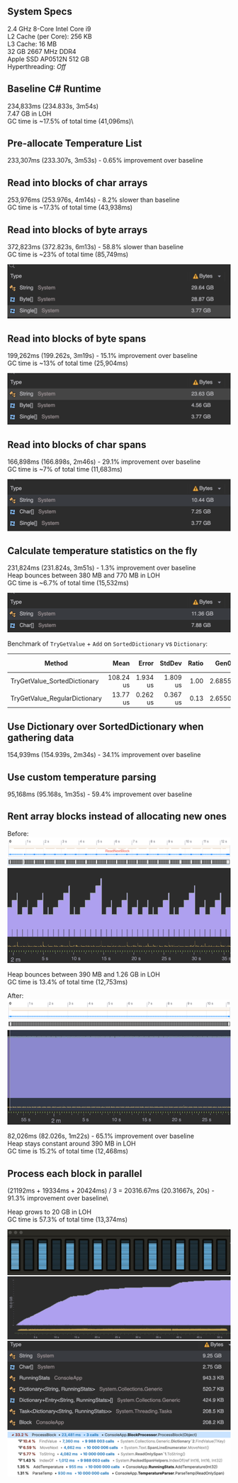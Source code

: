 
## System Specs

2.4 GHz 8-Core Intel Core i9\
L2 Cache (per Core): 256 KB\
L3 Cache:	16 MB\
32 GB 2667 MHz DDR4\
Apple SSD AP0512N 512 GB\
Hyperthreading: *Off*

## Baseline C# Runtime

234,833ms (234.833s, 3m54s)\
7.47 GB in LOH\
GC time is ~17.5% of total time (41,096ms)\

## Pre-allocate Temperature List

233,307ms (233.307s, 3m53s) - 0.65% improvement over baseline

## Read into blocks of char arrays

253,976ms (253.976s, 4m14s) - 8.2% slower than baseline\
GC time is ~17.3% of total time (43,938ms)

## Read into blocks of byte arrays

372,823ms (372.823s, 6m13s) - 58.8% slower than baseline\
GC time is ~23% of total time (85,749ms)

![Memory Snapshot](./assets/MemorySnapshot1.png)

## Read into blocks of byte spans

199,262ms (199.262s, 3m19s) - 15.1% improvement over baseline\
GC time is ~13% of total time (25,904ms)

![Memory Snapshot](./assets/MemorySnapshot2.png)

## Read into blocks of char spans

166,898ms (166.898s, 2m46s) - 29.1% improvement over baseline\
GC time is ~7% of total time (11,683ms)

![Memory Snapshot](./assets/MemorySnapshot3.png)

## Calculate temperature statistics on the fly

231,824ms (231.824s, 3m51s) - 1.3% improvement over baseline\
Heap bounces between 380 MB and 770 MB in LOH\
GC time is ~6.7% of total time (15,532ms)

![Memory Snapshot](./assets/MemorySnapshot4.png)

Benchmark of `TryGetValue` + `Add` on `SortedDictionary` vs `Dictionary`:

| Method                        | Mean      | Error    | StdDev   | Ratio | Gen0   | Gen1   | Allocated | Alloc Ratio |
|------------------------------ |----------:|---------:|---------:|------:|-------:|-------:|----------:|------------:|
| TryGetValue_SortedDictionary  | 108.24 us | 1.934 us | 1.809 us |  1.00 | 2.6855 | 0.1221 |   22.7 KB |        1.00 |
| TryGetValue_RegularDictionary |  13.77 us | 0.262 us | 0.367 us |  0.13 | 2.6550 |      - |  21.79 KB |        0.96 |

## Use Dictionary over SortedDictionary when gathering data

154,939ms (154.939s, 2m34s) - 34.1% improvement over baseline

## Use custom temperature parsing

95,168ms (95.168s, 1m35s) - 59.4% improvement over baseline

## Rent array blocks instead of allocating new ones

Before:
![Before Renting Timeline](./assets/BeforeRentTimeline.png)
![Before Renting Memory Allocation](./assets/BeforeRentMemoryAlloc.png)

Heap bounces between 390 MB and 1.26 GB in LOH\
GC time is 13.4% of total time (12,753ms)

After:
![After Renting Timeline](./assets/AfterRentTimeline.png)
![After Renting Memory Allocation](./assets/AfterRentMemoryAlloc.png)

82,026ms (82.026s, 1m22s) - 65.1% improvement over baseline\
Heap stays constant around 390 MB in LOH\
GC time is 15.2% of total time (12,468ms)

## Process each block in parallel

(21192ms + 19334ms + 20424ms) / 3 = 20316.67ms (20.31667s, 20s) - 91.3% improvement over baseline\

Heap grows to 20 GB in LOH\
GC time is 57.3% of total time (13,374ms)

![CPU Usage](./assets/MultiThreadingCpu1.png)
![Heap Growth](./assets/MultiThreadingHeap1.png)
![Memory Snapshot](./assets/MultiThreadingMemorySnapshot.png)
![ProcessBlock Hotspots](./assets/ProcessBlockHotspots.png)
